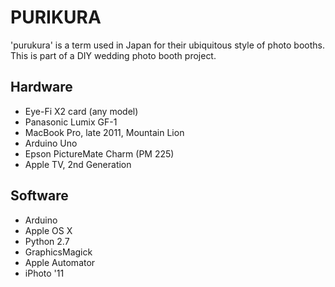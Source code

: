PURIKURA
========
 
'purukura' is a term used in Japan for their ubiquitous style of photo booths.
This is part of a DIY wedding photo booth project.


Hardware
--------

-  Eye-Fi X2 card (any model)
-  Panasonic Lumix GF-1
-  MacBook Pro, late 2011, Mountain Lion
-  Arduino Uno
-  Epson PictureMate Charm (PM 225)
-  Apple TV, 2nd Generation



Software
--------

-  Arduino
-  Apple OS X
-  Python 2.7
-  GraphicsMagick
-  Apple Automator
-  iPhoto '11
